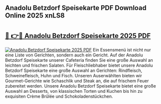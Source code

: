 ## Anadolu Betzdorf Speisekarte PDF Download Online 2025 xnLS8

# <h2><a href="http://gc8oo11.nevu.top/?p=Anadolu+Betzdorf+Speisekarte">🔗 👉🔴 Anadolu Betzdorf Speisekarte 2025 PDF</a></h2>

[![Anadolu Betzdorf Speisekarte 2025 PDF](https://i.imgur.com/dBaPXMq.png)](http://gc8oo11.nevu.top/?p=Anadolu+Betzdorf+Speisekarte)
Ein Essensmenü ist nicht nur eine Liste von Gerichten, sondern auch ein Gericht. Auf der Anadolu Betzdorf Speisekarte unserer Cafeteria finden Sie eine große Auswahl an leichten und frischen Salaten. Für Fleischliebhaber bietet unsere Anadolu Betzdorf Speisekarte eine große Auswahl an Gerichten: Rindfleisch, Schweinefleisch, Huhn und Fisch. Unseren Auserwählten bieten wir Gourmet-Gerichte wie Schaschlik und Steak an, die auf frischem Feuer zubereitet werden. Unsere Anadolu Betzdorf Speisekarte bietet eine große Auswahl an Desserts, von klassischen Torten und Kuchen bis hin zu exquisiten Crème Brûlée und Schokoladenstückchen.
